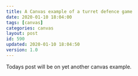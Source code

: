 ```yaml
---
title: A Canvas example of a turret defence game
date: 2020-01-10 18:04:00
tags: [canvas]
categories: canvas
layout: post
id: 590
updated: 2020-01-10 18:04:50
version: 1.0
---
```


Todays post will be on yet another canvas example.

<!-- more -->
